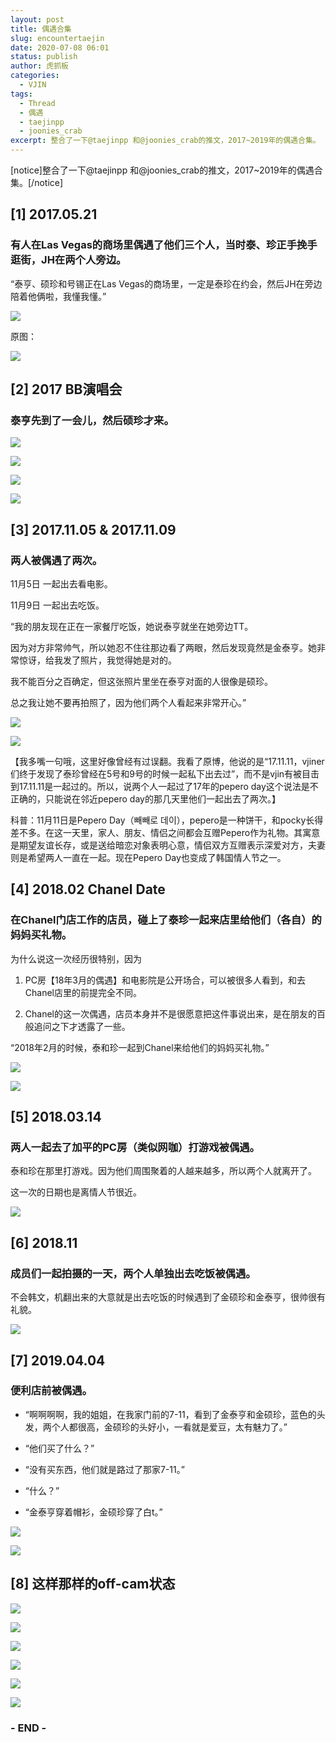 ```yaml
---
layout: post
title: 偶遇合集
slug: encountertaejin
date: 2020-07-08 06:01
status: publish
author: 虎抓板
categories: 
  - VJIN
tags:
  - Thread
  - 偶遇
  - taejinpp
  - joonies_crab
excerpt: 整合了一下@taejinpp 和@joonies_crab的推文，2017~2019年的偶遇合集。
---
```


[notice]整合了一下@taejinpp 和@joonies_crab的推文，2017~2019年的偶遇合集。[/notice]


##  [1] 2017.05.21

###  有人在Las Vegas的商场里偶遇了他们三个人，当时泰、珍正手挽手逛街，JH在两个人旁边。


“泰亨、硕珍和号锡正在Las Vegas的商场里，一定是泰珍在约会，然后JH在旁边陪着他俩啦，我懂我懂。” 

![](https://tva1.sinaimg.cn/large/007S8ZIlgy1ggjjnel7tbj30r20xu1kx.jpg)

原图：

![](https://tva1.sinaimg.cn/large/007S8ZIlgy1ggjim67yloj30r2104u0x.jpg)


##  [2] 2017 BB演唱会

###  泰亨先到了一会儿，然后硕珍才来。


![](https://tva1.sinaimg.cn/large/007S8ZIlgy1ggjiph94daj30r20r2qem.jpg)

![](https://tva1.sinaimg.cn/large/007S8ZIlgy1ggjipgidp4j30r20r27wh.jpg)

![](https://tva1.sinaimg.cn/large/007S8ZIlgy1ggjipfg9gyj30r20qoe0g.jpg)

![](https://tva1.sinaimg.cn/large/007S8ZIlgy1ggjiped7llj30r20f7dty.jpg)


##  [3] 2017.11.05 & 2017.11.09

###  两人被偶遇了两次。


11月5日 一起出去看电影。

11月9日 一起出去吃饭。

“我的朋友现在正在一家餐厅吃饭，她说泰亨就坐在她旁边TT。

因为对方非常帅气，所以她忍不住往那边看了两眼，然后发现竟然是金泰亨。她非常惊讶，给我发了照片，我觉得她是对的。

我不能百分之百确定，但这张照片里坐在泰亨对面的人很像是硕珍。

总之我让她不要再拍照了，因为他们两个人看起来非常开心。”

![](https://tva1.sinaimg.cn/large/007S8ZIlgy1ggjiu4i5jzj30r20usjz0.jpg)

![](https://tva1.sinaimg.cn/large/007S8ZIlgy1ggjiu3qcmmj30r20e6q9h.jpg)


【我多嘴一句哦，这里好像曾经有过误翻。我看了原博，他说的是“17.11.11，vjiner们终于发现了泰珍曾经在5号和9号的时候一起私下出去过”，而不是vjin有被目击到17.11.11是一起过的。所以，说两个人一起过了17年的pepero day这个说法是不正确的，只能说在邻近pepero day的那几天里他们一起出去了两次。】

科普：11月11日是Pepero Day（빼빼로 데이），pepero是一种饼干，和pocky长得差不多。在这一天里，家人、朋友、情侣之间都会互赠Pepero作为礼物。其寓意是期望友谊长存，或是送给暗恋对象表明心意，情侣双方互赠表示深爱对方，夫妻则是希望两人一直在一起。现在Pepero Day也变成了韩国情人节之一。


##  [4] 2018.02 Chanel Date

###  在Chanel门店工作的店员，碰上了泰珍一起来店里给他们（各自）的妈妈买礼物。


为什么说这一次经历很特别，因为

1. PC房【18年3月的偶遇】和电影院是公开场合，可以被很多人看到，和去Chanel店里的前提完全不同。

2. Chanel的这一次偶遇，店员本身并不是很愿意把这件事说出来，是在朋友的百般追问之下才透露了一些。

“2018年2月的时候，泰和珍一起到Chanel来给他们的妈妈买礼物。”

![](https://tva1.sinaimg.cn/large/007S8ZIlgy1ggjjaxoao6j30r20uhdwx.jpg)

![](https://tva1.sinaimg.cn/large/007S8ZIlgy1ggjjawqep3j30r20sjk3s.jpg)


##  [5] 2018.03.14 

###  两人一起去了加平的PC房（类似网咖）打游戏被偶遇。

泰和珍在那里打游戏。因为他们周围聚着的人越来越多，所以两个人就离开了。

这一次的日期也是离情人节很近。

![](https://tva1.sinaimg.cn/large/007S8ZIlgy1ggjjd9dg7bj30r20r210z.jpg)


##  [6] 2018.11 

###  成员们一起拍摄的一天，两个人单独出去吃饭被偶遇。

不会韩文，机翻出来的大意就是出去吃饭的时候遇到了金硕珍和金泰亨，很帅很有礼貌。

![](https://tva1.sinaimg.cn/large/007S8ZIlgy1ggjjexwxl3j30r20tkatm.jpg)


##  [7] 2019.04.04

###  便利店前被偶遇。

-  “啊啊啊啊，我的姐姐，在我家门前的7-11，看到了金泰亨和金硕珍，蓝色的头发，两个人都很高，金硕珍的头好小，一看就是爱豆，太有魅力了。”

-  “他们买了什么？”

-  “没有买东西，他们就是路过了那家7-11。”

-  “什么？”

-  “金泰亨穿着帽衫，金硕珍穿了白t。”

![](https://tva1.sinaimg.cn/large/007S8ZIlgy1ggjjggb16wj30lr11ik5j.jpg)

![](https://tva1.sinaimg.cn/large/007S8ZIlgy1ggjjgholfej30k911i7kf.jpg)


##  [8] 这样那样的off-cam状态

![](https://tva1.sinaimg.cn/large/007S8ZIlgy1ggjji30fwzj30ji0yq4qp.jpg)

![](https://tva1.sinaimg.cn/large/007S8ZIlgy1ggjji1oiqlj30r20qqav5.jpg)

![](https://tva1.sinaimg.cn/large/007S8ZIlgy1ggjjhz5mo1j30r20nd4qp.jpg)

![](https://tva1.sinaimg.cn/large/007S8ZIlgy1ggjjhybb0vj30r20g5qnp.jpg)

![](https://tva1.sinaimg.cn/large/007S8ZIlgy1ggjjhxjwu4j30r20j7tmn.jpg)

![](https://tva1.sinaimg.cn/large/007S8ZIlgy1ggjjhwqc4fj30r20kl7wh.jpg)

### - END -
